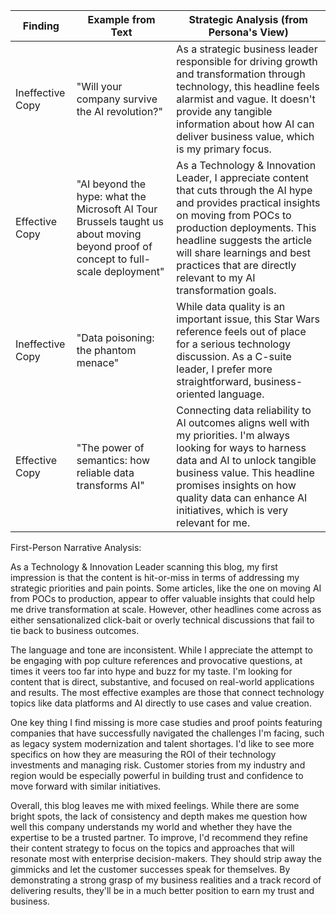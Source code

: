 | Finding          | Example from Text | Strategic Analysis (from Persona's View)            |
| ---------------- | ----------------- | --------------------------------------------------- |
| Ineffective Copy | "Will your company survive the AI revolution?" | As a strategic business leader responsible for driving growth and transformation through technology, this headline feels alarmist and vague. It doesn't provide any tangible information about how AI can deliver business value, which is my primary focus. |
| Effective Copy   | "AI beyond the hype: what the Microsoft AI Tour Brussels taught us about moving beyond proof of concept to full-scale deployment"  | As a Technology & Innovation Leader, I appreciate content that cuts through the AI hype and provides practical insights on moving from POCs to production deployments. This headline suggests the article will share learnings and best practices that are directly relevant to my AI transformation goals.    |
| Ineffective Copy | "Data poisoning: the phantom menace" | While data quality is an important issue, this Star Wars reference feels out of place for a serious technology discussion. As a C-suite leader, I prefer more straightforward, business-oriented language. |
| Effective Copy   | "The power of semantics: how reliable data transforms AI" | Connecting data reliability to AI outcomes aligns well with my priorities. I'm always looking for ways to harness data and AI to unlock tangible business value. This headline promises insights on how quality data can enhance AI initiatives, which is very relevant for me. |

First-Person Narrative Analysis:

As a Technology & Innovation Leader scanning this blog, my first impression is that the content is hit-or-miss in terms of addressing my strategic priorities and pain points. Some articles, like the one on moving AI from POCs to production, appear to offer valuable insights that could help me drive transformation at scale. However, other headlines come across as either sensationalized click-bait or overly technical discussions that fail to tie back to business outcomes.

The language and tone are inconsistent. While I appreciate the attempt to be engaging with pop culture references and provocative questions, at times it veers too far into hype and buzz for my taste. I'm looking for content that is direct, substantive, and focused on real-world applications and results. The most effective examples are those that connect technology topics like data platforms and AI directly to use cases and value creation.

One key thing I find missing is more case studies and proof points featuring companies that have successfully navigated the challenges I'm facing, such as legacy system modernization and talent shortages. I'd like to see more specifics on how they are measuring the ROI of their technology investments and managing risk. Customer stories from my industry and region would be especially powerful in building trust and confidence to move forward with similar initiatives.

Overall, this blog leaves me with mixed feelings. While there are some bright spots, the lack of consistency and depth makes me question how well this company understands my world and whether they have the expertise to be a trusted partner. To improve, I'd recommend they refine their content strategy to focus on the topics and approaches that will resonate most with enterprise decision-makers. They should strip away the gimmicks and let the customer successes speak for themselves. By demonstrating a strong grasp of my business realities and a track record of delivering results, they'll be in a much better position to earn my trust and business.